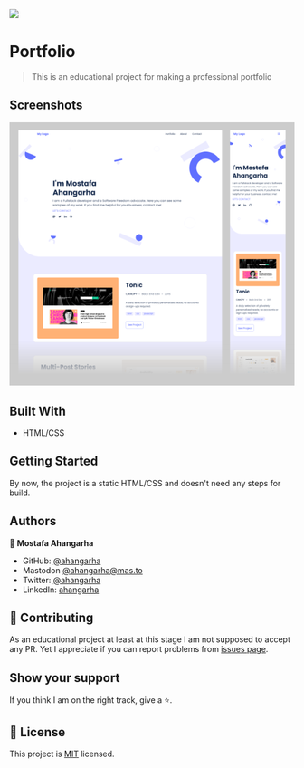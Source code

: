 ![](https://img.shields.io/badge/Microverse-blueviolet)

# Portfolio

> This is an educational project for making a professional portfolio

## Screenshots
[![screenshot](screenshot-small.png)](screenshot-large.png)

## Built With

- HTML/CSS

## Getting Started

By now, the project is a static HTML/CSS and doesn't need any steps for build.

## Authors

👤 **Mostafa Ahangarha**

- GitHub: [@ahangarha](https://github.com/ahangarha)
- Mastodon [@ahangarha@mas.to](https://mas.to/@ahangarha)
- Twitter: [@ahangarha](https://twitter.com/ahangarha)
- LinkedIn: [ahangarha](https://linkedin.com/in/ahangarha)

## 🤝 Contributing

As an educational project at least at this stage I am not supposed to accept any PR. Yet I appreciate if you can report problems from [issues page](../../issues/).

## Show your support

If you think I am on the right track, give a ⭐️.

## 📝 License

This project is [MIT](./LICENSE) licensed.
